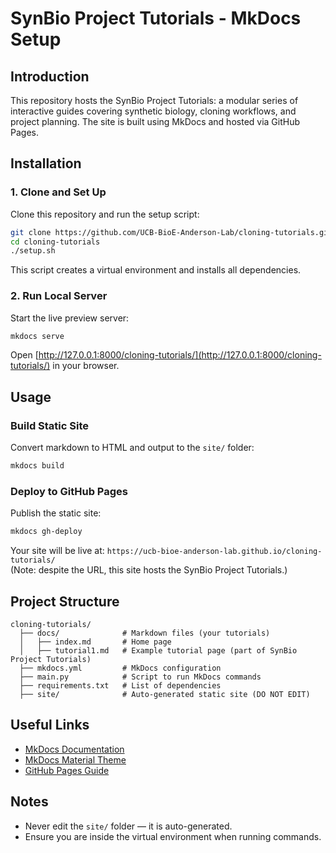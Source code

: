 # SynBio Project Tutorials - MkDocs Setup

## Introduction
This repository hosts the SynBio Project Tutorials: a modular series of interactive guides covering synthetic biology, cloning workflows, and project planning. The site is built using MkDocs and hosted via GitHub Pages.

## Installation

### 1. Clone and Set Up
Clone this repository and run the setup script:

```sh
git clone https://github.com/UCB-BioE-Anderson-Lab/cloning-tutorials.git
cd cloning-tutorials
./setup.sh
```

This script creates a virtual environment and installs all dependencies.

### 2. Run Local Server
Start the live preview server:

```sh
mkdocs serve
```

Open [http://127.0.0.1:8000/cloning-tutorials/](http://127.0.0.1:8000/cloning-tutorials/) in your browser.

## Usage

### Build Static Site
Convert markdown to HTML and output to the `site/` folder:

```sh
mkdocs build
```

### Deploy to GitHub Pages
Publish the static site:

```sh
mkdocs gh-deploy
```

Your site will be live at: `https://ucb-bioe-anderson-lab.github.io/cloning-tutorials/`  
(Note: despite the URL, this site hosts the SynBio Project Tutorials.)

## Project Structure

```
cloning-tutorials/
  ├── docs/              # Markdown files (your tutorials)
  │   ├── index.md       # Home page
  │   ├── tutorial1.md   # Example tutorial page (part of SynBio Project Tutorials)
  ├── mkdocs.yml         # MkDocs configuration
  ├── main.py            # Script to run MkDocs commands
  ├── requirements.txt   # List of dependencies
  ├── site/              # Auto-generated static site (DO NOT EDIT)
```

## Useful Links
- [MkDocs Documentation](https://www.mkdocs.org/)
- [MkDocs Material Theme](https://squidfunk.github.io/mkdocs-material/)
- [GitHub Pages Guide](https://pages.github.com/)

## Notes
- Never edit the `site/` folder — it is auto-generated.
- Ensure you are inside the virtual environment when running commands.
